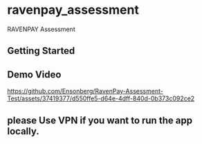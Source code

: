# ravenpay_assessment

RAVENPAY Assessment

## Getting Started


## Demo Video

https://github.com/Ensonberg/RavenPay-Assessment-Test/assets/37419377/d550ffe5-d64e-4dff-840d-0b373c092ce2

## please Use VPN if you want to run the app locally.

